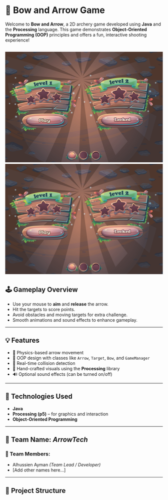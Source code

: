 # 🎯 Bow and Arrow Game

Welcome to **Bow and Arrow**, a 2D archery game developed using **Java** and the **Processing** language. This game demonstrates **Object-Oriented Programming (OOP)** principles and offers a fun, interactive shooting experience!

![Game Screenshot](out/production/Mndra/lvl0.jpg)
![Game Screenshot](out/production/Mndra/lvl0.jpg)
---

## 🕹️ Gameplay Overview

- Use your mouse to **aim** and **release** the arrow.
- Hit the targets to score points.
- Avoid obstacles and moving targets for extra challenge.
- Smooth animations and sound effects to enhance gameplay.

---

## 💡 Features

- 🎯 Physics-based arrow movement
- 🧠 OOP design with classes like `Arrow`, `Target`, `Bow`, and `GameManager`
- 🔁 Real-time collision detection
- 🎨 Hand-crafted visuals using the **Processing** library
- 🔊 Optional sound effects (can be turned on/off)

---

## 🧱 Technologies Used

- **Java**
- **Processing (p5)** – for graphics and interaction
- **Object-Oriented Programming**

---

## 👥 Team Name: *ArrowTech*

### 👤 Team Members:
- Alhussien Ayman *(Team Lead / Developer)*
- [Add other names here...]

---

## 📂 Project Structure

